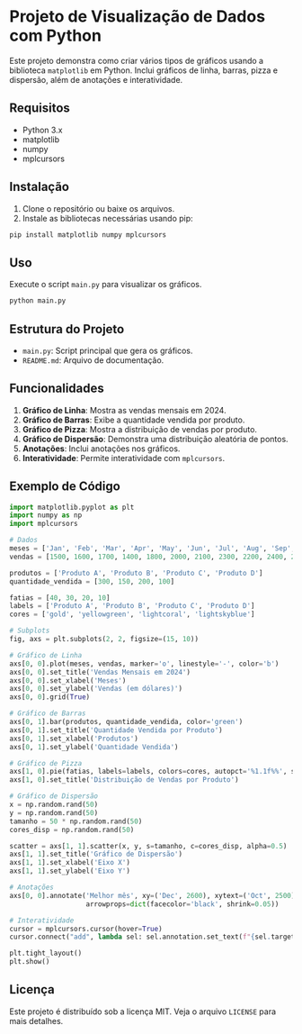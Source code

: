 
# Projeto de Visualização de Dados com Python

Este projeto demonstra como criar vários tipos de gráficos usando a biblioteca `matplotlib` em Python. Inclui gráficos de linha, barras, pizza e dispersão, além de anotações e interatividade.

## Requisitos

- Python 3.x
- matplotlib
- numpy
- mplcursors

## Instalação

1. Clone o repositório ou baixe os arquivos.
2. Instale as bibliotecas necessárias usando pip:

```bash
pip install matplotlib numpy mplcursors
```

## Uso

Execute o script `main.py` para visualizar os gráficos.

```bash
python main.py
```

## Estrutura do Projeto

- `main.py`: Script principal que gera os gráficos.
- `README.md`: Arquivo de documentação.

## Funcionalidades

1. **Gráfico de Linha**: Mostra as vendas mensais em 2024.
2. **Gráfico de Barras**: Exibe a quantidade vendida por produto.
3. **Gráfico de Pizza**: Mostra a distribuição de vendas por produto.
4. **Gráfico de Dispersão**: Demonstra uma distribuição aleatória de pontos.
5. **Anotações**: Inclui anotações nos gráficos.
6. **Interatividade**: Permite interatividade com `mplcursors`.

## Exemplo de Código

```python
import matplotlib.pyplot as plt
import numpy as np
import mplcursors

# Dados
meses = ['Jan', 'Feb', 'Mar', 'Apr', 'May', 'Jun', 'Jul', 'Aug', 'Sep', 'Oct', 'Nov', 'Dec']
vendas = [1500, 1600, 1700, 1400, 1800, 2000, 2100, 2300, 2200, 2400, 2500, 2600]

produtos = ['Produto A', 'Produto B', 'Produto C', 'Produto D']
quantidade_vendida = [300, 150, 200, 100]

fatias = [40, 30, 20, 10]
labels = ['Produto A', 'Produto B', 'Produto C', 'Produto D']
cores = ['gold', 'yellowgreen', 'lightcoral', 'lightskyblue']

# Subplots
fig, axs = plt.subplots(2, 2, figsize=(15, 10))

# Gráfico de Linha
axs[0, 0].plot(meses, vendas, marker='o', linestyle='-', color='b')
axs[0, 0].set_title('Vendas Mensais em 2024')
axs[0, 0].set_xlabel('Meses')
axs[0, 0].set_ylabel('Vendas (em dólares)')
axs[0, 0].grid(True)

# Gráfico de Barras
axs[0, 1].bar(produtos, quantidade_vendida, color='green')
axs[0, 1].set_title('Quantidade Vendida por Produto')
axs[0, 1].set_xlabel('Produtos')
axs[0, 1].set_ylabel('Quantidade Vendida')

# Gráfico de Pizza
axs[1, 0].pie(fatias, labels=labels, colors=cores, autopct='%1.1f%%', startangle=140)
axs[1, 0].set_title('Distribuição de Vendas por Produto')

# Gráfico de Dispersão
x = np.random.rand(50)
y = np.random.rand(50)
tamanho = 50 * np.random.rand(50)
cores_disp = np.random.rand(50)

scatter = axs[1, 1].scatter(x, y, s=tamanho, c=cores_disp, alpha=0.5)
axs[1, 1].set_title('Gráfico de Dispersão')
axs[1, 1].set_xlabel('Eixo X')
axs[1, 1].set_ylabel('Eixo Y')

# Anotações
axs[0, 0].annotate('Melhor mês', xy=('Dec', 2600), xytext=('Oct', 2500),
                   arrowprops=dict(facecolor='black', shrink=0.05))

# Interatividade
cursor = mplcursors.cursor(hover=True)
cursor.connect("add", lambda sel: sel.annotation.set_text(f"{sel.target}"))

plt.tight_layout()
plt.show()
```

## Licença

Este projeto é distribuído sob a licença MIT. Veja o arquivo `LICENSE` para mais detalhes.
